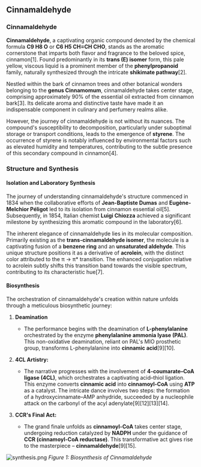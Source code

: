 ## Cinnamaldehyde


### Cinnamaldehyde

**Cinnamaldehyde**, a captivating organic compound denoted by the chemical formula **C9 H8 O** or **C6 H5 CH=CH CHO**, stands as the aromatic cornerstone that imparts both flavor and fragrance to the beloved spice, cinnamon[1]. Found predominantly in its **trans (E) isomer** form, this pale yellow, viscous liquid is a prominent member of the **phenylpropanoid** family, naturally synthesized through the intricate **shikimate pathway**[2].

Nestled within the bark of cinnamon trees and other botanical wonders belonging to the **genus Cinnamomum**, cinnamaldehyde takes center stage, comprising approximately 90% of the essential oil extracted from cinnamon bark[3]. Its delicate aroma and distinctive taste have made it an indispensable component in culinary and perfumery realms alike.

However, the journey of cinnamaldehyde is not without its nuances. The compound's susceptibility to decomposition, particularly under suboptimal storage or transport conditions, leads to the emergence of **styrene**. The occurrence of styrene is notably influenced by environmental factors such as elevated humidity and temperatures, contributing to the subtle presence of this secondary compound in cinnamon[4].


### Structure and Synthesis


#### Isolation and Laboratory Synthesis

The journey of understanding cinnamaldehyde's structure commenced in 1834 when the collaborative efforts of **Jean-Baptiste Dumas** and **Eugène-Melchior Péligot** led to its isolation from cinnamon essential oil[5]. Subsequently, in 1854, Italian chemist **Luigi Chiozza** achieved a significant milestone by synthesizing this aromatic compound in the laboratory[6].

The inherent elegance of cinnamaldehyde lies in its molecular composition. Primarily existing as the **trans-cinnamaldehyde isomer**, the molecule is a captivating fusion of a **benzene ring** and an **unsaturated aldehyde**. This unique structure positions it as a derivative of **acrolein**, with the distinct color attributed to the π → π* transition. The enhanced conjugation relative to acrolein subtly shifts this transition band towards the visible spectrum, contributing to its characteristic hue[7].

#### Biosynthesis 

The orchestration of cinnamaldehyde's creation within nature unfolds through a meticulous biosynthetic journey:

1. **Deamination**
   - The performance begins with the deamination of **L-phenylalanine** orchestrated by the enzyme **phenylalanine ammonia lyase (PAL)**. This non-oxidative deamination, reliant on PAL's MIO prosthetic group, transforms L-phenylalanine into **cinnamic acid**[9][10].

2. **4CL Artistry:**
   - The narrative progresses with the involvement of **4-coumarate–CoA ligase (4CL)**, which orchestrates a captivating acid–thiol ligation. This enzyme converts **cinnamic acid** into **cinnamoyl-CoA** using **ATP** as a catalyst. The intricate dance involves two steps: the formation of a hydroxycinnamate–AMP anhydride, succeeded by a nucleophile attack on the carbonyl of the acyl adenylate[9][12][13][14].

3. **CCR's Final Act:**
   - The grand finale unfolds as **cinnamoyl-CoA** takes center stage, undergoing reduction catalyzed by **NADPH** under the guidance of **CCR (cinnamoyl-CoA reductase)**. This transformative act gives rise to the masterpiece – **cinnamaldehyde**[9][15].


![synthesis.png](https://github.com/LoqmanSamani/synthetic_biology/blob/systembiology/images/biosynthesis.png)
*Figure 1: Biosynthesis of Cinnamaldehyde*




